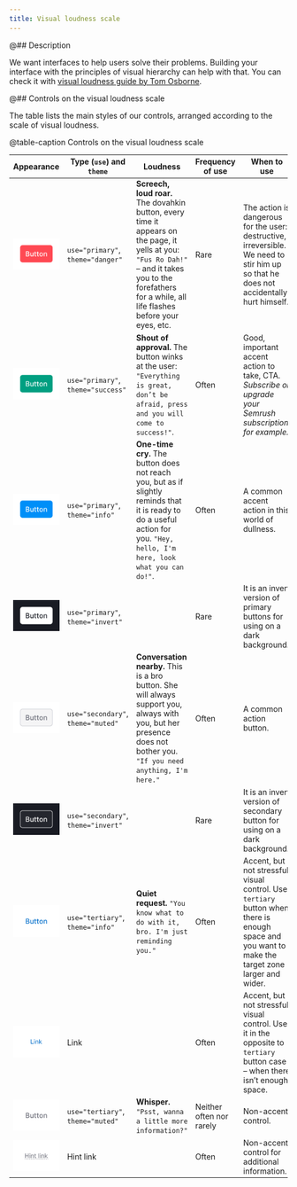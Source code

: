 ```yaml
---
title: Visual loudness scale
---
```


@## Description

We want interfaces to help users solve their problems. Building your interface with the principles of visual hierarchy can help with that. You can check it with [visual loudness guide by Tom Osborne](https://www.viget.com/articles/visual-loudness/).

@## Controls on the visual loudness scale

The table lists the main styles of our controls, arranged according to the scale of visual loudness.

@table-caption Controls on the visual loudness scale

| Appearance                                 | Type (`use`) and `theme`            | Loudness                                                                                                                                                                                                    | Frequency of use         | When to use                                                                                                                                      |
| ------------------------------------------ | ----------------------------------- | ----------------------------------------------------------------------------------------------------------------------------------------------------------------------------------------------------------- | ------------------------ | ------------------------------------------------------------------------------------------------------------------------------------------------ |
| ![](static/button-1.png)      | `use="primary"`, `theme="danger"`   | **Screech, loud roar.** The dovahkin button, every time it appears on the page, it yells at you: `"Fus Ro Dah!"` – and it takes you to the forefathers for a while, all life flashes before your eyes, etc. | Rare                     | The action is dangerous for the user: destructive, irreversible. We need to stir him up so that he does not accidentally hurt himself.           |
| ![](static/button-2.png)     | `use="primary"`, `theme="success"`  | **Shout of approval.** The button winks at the user: `"Everything is great, don’t be afraid, press and you will come to success!"`.                                                                        | Often                    | Good, important accent action to take, CTA. _Subscribe or upgrade your Semrush subscription, for example._                                       |
| ![](static/button-3.png)        | `use="primary"`, `theme="info"`     | **One-time cry.** The button does not reach you, but as if slightly reminds that it is ready to do a useful action for you. `"Hey, hello, I'm here, look what you can do!"`.                                | Often                    | A common accent action in this world of dullness.                                                                                                |
| ![](static/button-4.png) | `use="primary"`, `theme="invert"`   |                                                                                                                                                                                                             | Rare                     | It is an invert version of primary buttons for using on a dark background.                                                                       |
| ![](static/button-5.png)   | `use="secondary"`, `theme="muted"`  | **Conversation nearby.** This is a bro button. She will always support you, always with you, but her presence does not bother you. `"If you need anything, I'm here."`                                      | Often                    | A common action button.                                                                                                                          |
| ![](static/button-6.png)   | `use="secondary"`, `theme="invert"` |                                                                                                                                                                                                             | Rare                     | It is an invert version of secondary button for using on a dark background.                                                                      |
| ![](static/button-7.png)    | `use="tertiary"`, `theme="info"`    | **Quiet request.** `"You know what to do with it, bro. I'm just reminding you."`                                                                                                                            | Often                    | Accent, but not stressful visual control. Use `tertiary` button when there is enough space and you want to make the target zone larger and wider. |
| ![](static/link.png)           | Link                                |                                                                                                                                                                                                             | Often                    | Accent, but not stressful visual control. Use it in the opposite to `tertiary` button case – when there isn’t enough space.                     |
| ![](static/button-8.png)    | `use="tertiary"`, `theme="muted"`   | **Whisper.** `"Psst, wanna a little more information?"`                                                                                                                                                     | Neither often nor rarely | Non-accent control.                                                                                                                              |
| ![](static/hint-link.png) | Hint link                           |                                                                                                                                                                                                             | Often                    | Non-accent control for additional information.                                                                                                   |
